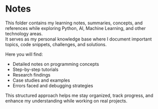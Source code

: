 # Notes

This folder contains my learning notes, summaries, concepts, and references while exploring Python, AI, Machine Learning, and other technology areas.  
It serves as my personal knowledge base where I document important topics, code snippets, challenges, and solutions.

Here you will find:
- Detailed notes on programming concepts
- Step-by-step tutorials
- Research findings
- Case studies and examples
- Errors faced and debugging strategies

This structured approach helps me stay organized, track progress, and enhance my understanding while working on real projects.
